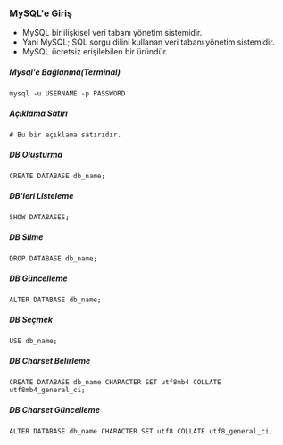 ### MySQL'e Giriş

- MySQL bir ilişkisel veri tabanı yönetim sistemidir.
- Yani MySQL; SQL sorgu dilini kullanan veri tabanı yönetim sistemidir.
- MySQL ücretsiz erişilebilen bir üründür.

##### Mysql'e Bağlanma(Terminal)

```
mysql -u USERNAME -p PASSWORD
```

##### Açıklama Satırı

```
# Bu bir açıklama satırıdır.
```

##### DB Oluşturma

```
CREATE DATABASE db_name;
```

##### DB'leri Listeleme

```
SHOW DATABASES;
```

##### DB Silme

```
DROP DATABASE db_name;
```

##### DB Güncelleme

```
ALTER DATABASE db_name;
```

##### DB Seçmek

```
USE db_name;
```

##### DB Charset Belirleme

```
CREATE DATABASE db_name CHARACTER SET utf8mb4 COLLATE utf8mb4_general_ci;
```

##### DB Charset Güncelleme

```
ALTER DATABASE db_name CHARACTER SET utf8 COLLATE utf8_general_ci;
```

